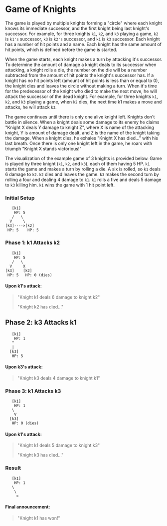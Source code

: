 # Game of Knights

The game is played by multiple knights forming a "circle" where each knight knows its immediate successor, and the first knight being last knight's successor. For example, for three knights `k1`, `k2`, and `k3` playing a game, `k2` is `k1's` successor, `k3` is `k2's` successor, and `k1` is `k3` successor. Each knight has a number of hit points and a name. Each knight has the same amount of hit points, which is defined before the game is started.

When the game starts, each knight makes a turn by attacking it's successor. To determine the amount of damage a knight deals to its successor when attacking, a knight rolls a die, the number on the die will be a number subtracted from the amount of hit points the knight's successor has. If a knight has no hit points left (amount of hit points is less than or equal to 0), the knight dies and leaves the circle without making a turn. When it's time for the predecessor of the knight who died to make the next move, he will attack the successor of the dead knight. For example, for three knights `k1`, `k2`, and `k3` playing a game, when `k2` dies, the next time k1 makes a move and attacks, he will attack `k3`.

The game continues until there is only one alive knight left. Knights don't battle in silence. When a knight deals some damage to its enemy he claims "Knight X deals Y damage to knight Z", where X is name of the attacking knight, Y is amount of damage dealt, and Z is the name of the knight taking the damage. When a knight dies, he exhales "Knight X has died..." with his last breath. Once there is only one knight left in the game, he roars with triumph "Knight X stands victorious!"

The visualization of the example game of 3 knights is provided below. Game is played by three knight (`k1`, `k2`, and `k3`), each of them having 5 HP. `k1` starts the game and makes a turn by rolling a die. A six is rolled, so `k1` deals 6 damage to `k2`. `k2` dies and leaves the game. `k3` makes the second turn by rolling a four and dealing 4 damage to `k1`. `k1` rolls a five and deals 5 damage to `k3` killing him. `k1` wins the game with 1 hit point left.

### Initial Setup

```
   [k1]
    HP: 5
   /   \
  V     \
[k3]---->[k2]
 HP: 5    HP: 5

```

### Phase 1: k1 Attacks k2

```
   [k1]
    HP: 5
   /   \
  V     X
[k3]    [k2]
 HP: 5   HP: 0 (dies)

```

#### Upon k1's attack:

> "Knight k1 deals 6 damage to knight k2"
>
> "Knight k2 has died..."

## Phase 2: k3 Attacks k1

```
   [k1]
    HP: 1
   ^
   |
  [k3]
   HP: 5

```

#### Upon k3's attack:

> "Knight k3 deals 4 damage to knight k1"

### Phase 3: k1 Attacks k3

```
   [k1]
    HP: 1
   \
    V
  [k3]
   HP: 0 (dies)

```

#### Upon k1's attack:

> "Knight k1 deals 5 damage to knight k3"
>
> "Knight k3 has died..."

### Result

```
   [k1]
    HP: 1
   \
    \
     >

```

#### Final announcement:

> "Knight k1 has won!"
